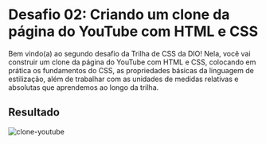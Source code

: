 # Desafio 02: Criando um clone da página do YouTube com HTML e CSS

Bem vindo(a) ao segundo desafio da Trilha de CSS da DIO! Nela, você vai construir um clone da página do YouTube com HTML e CSS, colocando em prática os fundamentos do CSS,
as propriedades básicas da linguagem de estilização, além de trabalhar com as unidades de medidas relativas e absolutas que aprendemos ao longo da trilha.

## Resultado
![clone-youtube](https://github.com/LinusWeb/trilha-css-desafio-02/assets/20049294/1423bcf9-ddc6-4d1c-b4d5-ccee579e366f)

